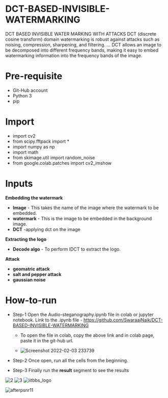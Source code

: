 # DCT-BASED-INVISIBLE-WATERMARKING
DCT BASED INVISIBLE WATER MARKING WITH ATTACKS
DCT (discrete cosine transform) domain watermarking is robust against attacks such as 
noising, compression, sharpening, and filtering. ... DCT allows an image to be decomposed 
into different frequency bands, making it easy to embed watermarking information into the 
frequency bands of the image.


# Pre-requisite
-   Git-Hub account
-   Python 3
-   pip
# Import
- import cv2
- from scipy.fftpack import *
- import numpy as np
- import math
- from skimage.util import random_noise
- from google.colab.patches import cv2_imshow

# Inputs
**Embedding the watermark**
  -   **Image** - This takes the name of the image where the watermark to be embedded.
  -   **watermark** - This is the image to be embedded in the background image.
  -   **DCT** -applying dct on the image

**Extracting the logo**
- **Decode algo** - To perform IDCT to extract the logo.

**Attack**
- **geomatric attack**
- **salt and pepper attack**
- **gaussian noise**

# How-to-run
  - Step-1 Open the Audio-steganography.ipynb file in colab or jupyter notebook.
      Link to the .ipynb file - 
     https://github.com/SwaraajNaik/DCT-BASED-INVISIBLE-WATERMARKING
      
      - To open the file in colab, copy the above link and in colab page, paste it in the git-hub url.
      
      -  ![Screenshot 2022-02-03 233739](https://user-images.githubusercontent.com/40821800/152402697-73f4a30f-d5ea-4af4-969c-fd3486059798.png)

      
  - Step-2 Once open, run all the cells from the beginning.
  - Step-3 Finally run the **result** segment to see the results 


![2](https://user-images.githubusercontent.com/40821800/152402589-1a1417e5-71a4-47c6-b17f-fb1b99997dfb.png)
![3](https://user-images.githubusercontent.com/40821800/152402601-937a5106-4579-4a1e-8d45-c8bd8be2c5f5.png)
![iitbbs_logo](https://user-images.githubusercontent.com/40821800/152402628-30195bfc-9ad6-4c3f-9d7a-9685e7ad57bd.jpeg)

![afterpsnr11](https://user-images.githubusercontent.com/40821800/152402660-c855f843-6336-4a4e-aa8e-ed992bde06f3.png)

